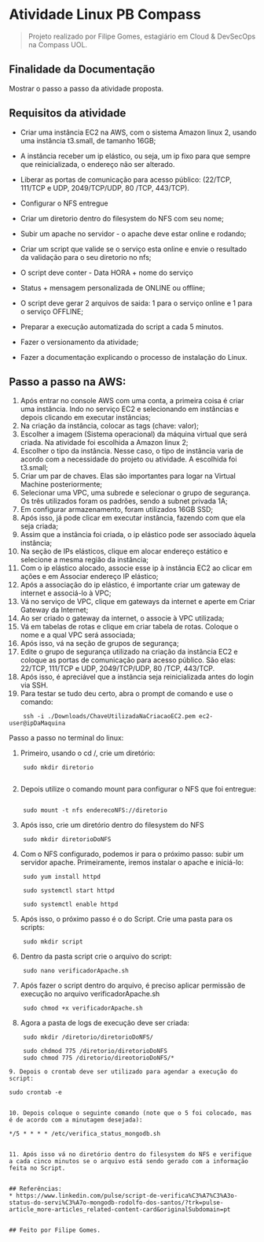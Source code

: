 
<h1> Atividade Linux PB Compass </h1>

> Projeto realizado por Filipe Gomes, estagiário em Cloud & DevSecOps na Compass UOL.

## Finalidade da Documentação 
Mostrar o passo a passo da atividade proposta.

## Requisitos da atividade

* Criar uma instância EC2 na AWS, com o sistema Amazon linux 2, usando uma instância t3.small, de tamanho 16GB;

* A instância receber um ip elástico, ou seja, um ip fixo para que sempre que reinicializada, o endereço não ser alterado.

* Liberar as portas de comunicação para acesso
público: (22/TCP, 111/TCP e UDP, 2049/TCP/UDP, 80
/TCP, 443/TCP).

* Configurar o NFS entregue

* Criar um diretorio dentro do filesystem do NFS com
seu nome;

* Subir um apache no servidor - o apache deve estar
online e rodando;

* Criar um script que valide se o serviço esta online e
envie o resultado da validação para o seu diretorio no
nfs;

* O script deve conter - Data HORA + nome do serviço
+ Status + mensagem personalizada de ONLINE ou
offline;

* O script deve gerar 2 arquivos de saida: 1 para o
serviço online e 1 para o serviço OFFLINE;

* Preparar a execução automatizada do script a cada 5
minutos.

* Fazer o versionamento da atividade;

* Fazer a documentação explicando o processo de
instalação do Linux. 


## Passo a passo na AWS:

1. Após entrar no console AWS com uma conta, a primeira coisa é criar uma instância. Indo no serviço EC2 e selecionando em instâncias e depois clicando em executar instâncias;
2. Na criação da instância, colocar as tags (chave: valor);
3. Escolher a imagem (Sistema operacional) da máquina virtual que será criada. Na atividade foi escolhida a Amazon linux 2;
4. Escolher o tipo da instância. Nesse caso, o tipo de instância varia de acordo com a necessidade do projeto ou atividade. A escolhida foi t3.small;
5. Criar um par de chaves. Elas são importantes para logar na Virtual Machine posteriormente;
6. Selecionar uma VPC, uma subrede e selecionar o grupo de segurança. Os três utilizados foram os padrões, sendo a subnet privada 1A;
7. Em configurar armazenamento, foram utilizados 16GB SSD;
8. Após isso, já pode clicar em executar instância, fazendo com que ela seja criada;
9. Assim que a instância foi criada, o ip elástico pode ser associado àquela instância;
10. Na seção de IPs elásticos, clique em alocar endereço estático e selecione a mesma região da instância;
11. Com o ip elástico alocado, associe esse ip à instância EC2 ao clicar em ações e em Associar endereço IP elástico;
12. Após a associação do ip elástico, é importante criar um gateway de internet e associá-lo à VPC;
13. Vá no serviço de VPC, clique em gateways da internet e aperte em Criar Gateway da Internet;
14. Ao ser criado o gateway da internet, o associe à VPC utilizada;
15. Vá em tabelas de rotas e clique em criar tabela de rotas. Coloque o nome e a qual VPC será associada;
16. Após isso, vá na seção de grupos de segurança;
17. Edite o grupo de segurança utilizado na criação da instância EC2 e coloque as portas de comunicação para acesso público. São elas: 22/TCP, 111/TCP e UDP, 2049/TCP/UDP, 80
/TCP, 443/TCP.
18. Após isso, é apreciável que a instância seja reinicializada antes do login via SSH.
19. Para testar se tudo deu certo, abra o prompt de comando e use o comando:

```
	ssh -i ./Downloads/ChaveUtilizadaNaCriacaoEC2.pem ec2-user@ipDaMaquina

```


Passo a passo no terminal do linux:

1. Primeiro, usando o cd /, crie um diretório:

```
	sudo mkdir diretorio
	
```

2. Depois utilize o comando mount para configurar o NFS que foi entregue:

```

	sudo mount -t nfs enderecoNFS://diretorio

```

3. Após isso, crie um diretório dentro do filesystem do NFS 

```
	sudo mkdir diretorioDoNFS

```


4. Com o NFS configurado, podemos ir para o próximo passo: subir um servidor apache. Primeiramente, iremos instalar o apache e iniciá-lo:

```
	sudo yum install httpd

```

``` 
	sudo systemctl start httpd

```

```
	sudo systemctl enable httpd

```

5. Após isso, o próximo passo é o do Script. Crie uma pasta para os scripts:

```
	sudo mkdir script

```

6. Dentro da pasta script crie o arquivo do script:

```
	sudo nano verificadorApache.sh

```

7. Após fazer o script dentro do arquivo, é preciso aplicar permissão de execução no arquivo verificadorApache.sh
```
	sudo chmod +x verificadorApache.sh
```

8. Agora a pasta de logs de execução deve ser criada:
```
	sudo mkdir /diretorio/diretorioDoNFS/
```

```
	sudo chdmod 775 /diretorio/diretorioDoNFS	
	sudo chmod 775 /diretorio/direotorioDoNFS/*

9. Depois o crontab deve ser utilizado para agendar a execução do script:

```
	sudo crontab -e
```

10. Depois coloque o seguinte comando (note que o 5 foi colocado, mas é de acordo com a minutagem desejada): 

```
	*/5 * * * * /etc/verifica_status_mongodb.sh

```

11. Após isso vá no diretório dentro do filesystem do NFS e verifique a cada cinco minutos se o arquivo está sendo gerado com a informação feita no Script.


## Referências:
* https://www.linkedin.com/pulse/script-de-verifica%C3%A7%C3%A3o-status-do-servi%C3%A7o-mongodb-rodolfo-dos-santos/?trk=pulse-article_more-articles_related-content-card&originalSubdomain=pt


## Feito por Filipe Gomes.
